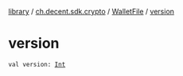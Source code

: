 [library](../../index.md) / [ch.decent.sdk.crypto](../index.md) / [WalletFile](index.md) / [version](./version.md)

# version

`val version: `[`Int`](https://kotlinlang.org/api/latest/jvm/stdlib/kotlin/-int/index.html)